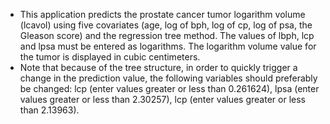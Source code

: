 - This application predicts the prostate cancer tumor logarithm volume (lcavol) using five covariates (age, log of bph, log of cp, log of psa, the Gleason score) and the regression tree method. The values of lbph, lcp and lpsa must be entered as logarithms. The logarithm volume value for the tumor is displayed in cubic centimeters.
- Note that because of the tree structure, in order to quickly trigger a change in the prediction value, the following variables should preferably be changed: lcp (enter values greater or less than 0.261624), lpsa (enter values greater or less than 2.30257), lcp (enter values greater or less than 2.13963).

